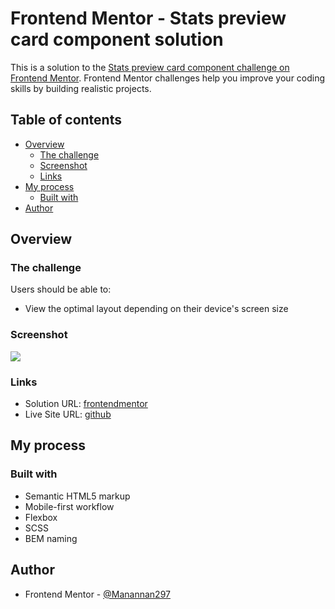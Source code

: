 # Frontend Mentor - Stats preview card component solution

This is a solution to the [Stats preview card component challenge on Frontend Mentor](https://www.frontendmentor.io/challenges/stats-preview-card-component-8JqbgoU62). Frontend Mentor challenges help you improve your coding skills by building realistic projects.

## Table of contents

- [Overview](#overview)
  - [The challenge](#the-challenge)
  - [Screenshot](#screenshot)
  - [Links](#links)
- [My process](#my-process)
  - [Built with](#built-with)
- [Author](#author)

## Overview

### The challenge

Users should be able to:

- View the optimal layout depending on their device's screen size

### Screenshot

![](./screenshot.jpg)

### Links

- Solution URL: [frontendmentor](https://www.frontendmentor.io/solutions/stats-preview-card-component-edenEXInrV)
- Live Site URL: [github](https://manannan297.github.io/fm-stats-preview-card-component/)

## My process

### Built with

- Semantic HTML5 markup
- Mobile-first workflow
- Flexbox
- SCSS
- BEM naming

## Author

- Frontend Mentor - [@Manannan297](https://www.frontendmentor.io/profile/Manannan297)
